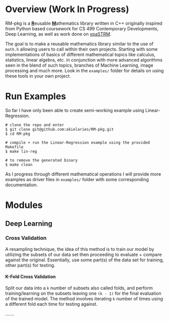 # Overview (Work In Progress)
RM-pkg is a <ins>**R**</ins>eusable <ins>**M**</ins>athematics library written in C++ 
originally inspired from Python based coursework for CS 499 Contemporary Developments, 
Deep Learning, as well as work done on [vpaSTRM](https://github.com/akielaries/vpaSTRM). 

The goal is to make a reusable mathematics library similar to the use of 
`math.h` allowing users to call within their own projects.
Starting with some implementations of basics of different mathematical topics 
like calculus, statistics, linear algebra, etc. in conjunction with more advanced 
algorithms seen in the blend of such topics, branches of Machine Learning, image processing 
and much more. 
Look in the `examples/` folder for details on using these tools in your own
project. 

# Run Examples
So far I have only been able to create semi-working example using Linear-Regression.
```
# clone the repo and enter
$ git clone git@github.com:akielaries/RM-pkg.git 
$ cd RM-pkg

# compile + run the Linear-Regression example using the provided Makefile
$ make lin-reg

# to remove the generated binary
$ make clean
```
As I progress through different mathematical operations I will provide more 
examples as driver files in `examples/` folder with some corresponding 
documentation. 

# Modules
## Deep Learning
### Cross Validation
A resampling technique, the idea of this method is to train our model by utilizing 
the subsets of our data set then proceeding to evaluate + compare against the original.
Essentially, use some part(s) of the data set for training, other part(s) for testing.

#### K-Fold Cross Validation
Split our data into a `k` number of subsets also called folds, and perform
training/learning on the subsets leaving one `(k - 1)` for the final evaluation of 
the trained model. The method involves iterating `k` number of times using a different
fold each time for testing against.


.......

